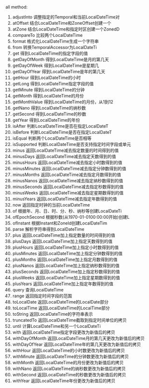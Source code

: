 all method:
1.  adjustInto  调整指定的Temporal和当前LocalDateTime对
2.  atOffset    结合LocalDateTime和ZoneOffset创建一个
3.  atZone  结合LocalDateTime和指定时区创建一个ZonedD
4.  compareTo   比较两个LocalDateTime
5.  format  格式化LocalDateTime生成一个字符串
6.  from    转换TemporalAccessor为LocalDateTi
7.  get 得到LocalDateTime的指定字段的值
8.  getDayOfMonth   得到LocalDateTime是月的第几天
9.  getDayOfWeek    得到LocalDateTime是星期几
10. getDayOfYear    得到LocalDateTime是年的第几天
11. getHour 得到LocalDateTime的小时
12. getLong 得到LocalDateTime指定字段的值
13. getMinute   得到LocalDateTime的分钟
14. getMonth    得到LocalDateTime的月份
15. getMonthValue   得到LocalDateTime的月份，从1到12
16. getNano 得到LocalDateTime的纳秒数
17. getSecond   得到LocalDateTime的秒数
18. getYear 得到LocalDateTime的年份
19. isAfter 判断LocalDateTime是否在指定LocalDateT
20. isBefore    判断LocalDateTime是否在指定LocalDateT
21. isEqual 判断两个LocalDateTime是否相等
22. isSupported 判断LocalDateTime是否支持指定时间字段或单元
23. minus   返回LocalDateTime减去指定数量的时间得到的值
24. minusDays   返回LocalDateTime减去指定天数得到的值
25. minusHours  返回LocalDateTime减去指定小时数得到的值
26. minusMinutes    返回LocalDateTime减去指定分钟数得到的值
27. minusMonths 返回LocalDateTime减去指定月数得到的值
28. minusNanos  返回LocalDateTime减去指定纳秒数得到的值
29. minusSeconds    返回LocalDateTime减去指定秒数得到的值
30. minusWeeks  返回LocalDateTime减去指定星期数得到的值
31. minusYears  返回LocalDateTime减去指定年数得到的值
32. now 返回指定时钟的当前LocalDateTime
33. of  根据年、月、日、时、分、秒、纳秒等创建LocalDateTi
34. ofEpochSecond   根据秒数(从1970-01-0100:00:00开始)创建L
35. ofInstant   根据Instant和ZoneId创建LocalDateTim
36. parse   解析字符串得到LocalDateTime
37. plus    返回LocalDateTime加上指定数量的时间得到的值
38. plusDays    返回LocalDateTime加上指定天数得到的值
39. plusHours   返回LocalDateTime加上指定小时数得到的值
40. plusMinutes 返回LocalDateTime加上指定分钟数得到的值
41. plusMonths  返回LocalDateTime加上指定月数得到的值
42. plusNanos   返回LocalDateTime加上指定纳秒数得到的值
43. plusSeconds 返回LocalDateTime加上指定秒数得到的值
44. plusWeeks   返回LocalDateTime加上指定星期数得到的值
45. plusYears   返回LocalDateTime加上指定年数得到的值
46. query   查询LocalDateTime
47. range   返回指定时间字段的范围
48. toLocalDate 返回LocalDateTime的LocalDate部分
49. toLocalTime 返回LocalDateTime的LocalTime部分
50. toString    返回LocalDateTime的字符串表示
51. truncatedTo 返回LocalDateTime截取到指定时间单位的拷贝
52. until   计算LocalDateTime和另一个LocalDateTi
53. with    返回LocalDateTime指定字段更改为新值后的拷贝
54. withDayOfMonth  返回LocalDateTime月的第几天更改为新值后的拷贝
55. withDayOfYear   返回LocalDateTime年的第几天更改为新值后的拷贝
56. withHour    返回LocalDateTime的小时数更改为新值后的拷贝
57. withMinute  返回LocalDateTime的分钟数更改为新值后的拷贝
58. withMonth   返回LocalDateTime的月份更改为新值后的拷贝
59. withNano    返回LocalDateTime的纳秒数更改为新值后的拷贝
60. withSecond  返回LocalDateTime的秒数更改为新值后的拷贝
61. withYear    返回LocalDateTime年份更改为新值后的拷贝
